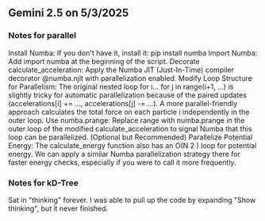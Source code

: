 ## Gemini 2.5 on 5/3/2025

### Notes for parallel

Install Numba: If you don't have it, install it: pip install numba
Import Numba: Add import numba at the beginning of the script.
Decorate calculate_acceleration: Apply the Numba JIT (Just-In-Time) compiler decorator @numba.njit with parallelization enabled.
Modify Loop Structure for Parallelism: The original nested loop for i... for j in range(i+1, ...) is slightly tricky for automatic parallelization because of the paired updates (accelerations[i] += ..., accelerations[j] -= ...). A more parallel-friendly approach calculates the total force on each particle i independently in the outer loop.
Use numba.prange: Replace range with numba.prange in the outer loop of the modified calculate_acceleration to signal Numba that this loop can be parallelized.
(Optional but Recommended) Parallelize Potential Energy: The calculate_energy function also has an O(N 
2
 ) loop for potential energy. We can apply a similar Numba parallelization strategy there for faster energy checks, especially if you were to call it more frequently.

 ### Notes for kD-Tree

 Sat in "thinking" forever. I was able to pull up the code by expanding "Show thinking", but it never finished.

 